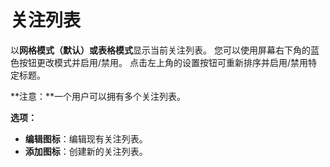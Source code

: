 # **关注列表**

以**网格模式（默认）**或**表格模式**显示当前关注列表。
您可以使用屏幕右下角的蓝色按钮更改模式并启用/禁用。
点击左上角的设置按钮可重新排序并启用/禁用特定标题。

**注意：**一个用户可以拥有多个关注列表。

**选项：**
- **编辑图标**：编辑现有关注列表。
- **添加图标**：创建新的关注列表。
